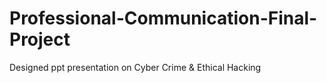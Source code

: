 # Professional-Communication-Final-Project
Designed ppt presentation on Cyber Crime &amp; Ethical Hacking
